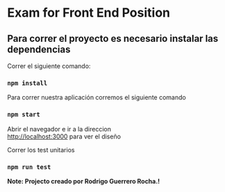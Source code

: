 # Exam for Front End Position

## Para correr el proyecto es necesario instalar las dependencias

Correr el siguiente comando:

### `npm install`

Para correr nuestra aplicación corremos el siguiente comando

### `npm start`

Abrir el navegador e ir a la direccion \
 [http://localhost:3000](http://localhost:3000) para ver el diseño

Correr los test unitarios

### `npm run test`

**Note: Projecto creado por Rodrigo Guerrero Rocha.!**
